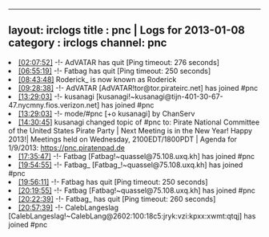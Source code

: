 
---
layout: irclogs
title : pnc | Logs for 2013-01-08
category : irclogs
channel: pnc
---
<li class="logitem"><a href="#02:07:52" name="02:07:52" class="time">[02:07:52]</a> -!- <span class="quit">AdVATAR</span> has quit [Ping timeout: 276 seconds] </li>
<li class="logitem"><a href="#06:55:19" name="06:55:19" class="time">[06:55:19]</a> -!- <span class="quit">Fatbag</span> has quit [Ping timeout: 250 seconds] </li>
<li class="logitem"><a href="#08:43:48" name="08:43:48" class="time">[08:43:48]</a> <span class="nick">Roderick_</span> is now known as <span class="nick">Roderick</span> </li>
<li class="logitem"><a href="#09:28:38" name="09:28:38" class="time">[09:28:38]</a> -!- <span class="join">AdVATAR</span> [AdVATAR!tor@tor.pirateirc.net] has joined #pnc </li>
<li class="logitem"><a href="#13:29:03" name="13:29:03" class="time">[13:29:03]</a> -!- <span class="join">kusanagi</span> [kusanagi!~kusanagi@tijn-401-30-67-47.nycmny.fios.verizon.net] has joined #pnc </li>
<li class="logitem"><a href="#13:29:03" name="13:29:03" class="time">[13:29:03]</a> -!- mode/<span class="mode">#pnc</span> [+o kusanagi] by ChanServ </li>
<li class="logitem"><a href="#14:30:45" name="14:30:45" class="time">[14:30:45]</a> <span class="topic">kusanagi</span> changed topic of <span class="topic">#pnc</span> to: Pirate National Committee of the United States Pirate Party | Next Meeting is in the New Year! Happy 2013!| Meetings held on Wednesday, 2100EDT/1800PDT | Agenda for 1/9/2013: <a href="https://pnc.piratenpad.de/PNC-1-9-13" target="_blank">https://pnc.piratenpad.de</a> </li>
<li class="logitem"><a href="#17:35:47" name="17:35:47" class="time">[17:35:47]</a> -!- <span class="join">Fatbag</span> [Fatbag!~quassel@75.108.uxq.kh] has joined #pnc </li>
<li class="logitem"><a href="#19:54:55" name="19:54:55" class="time">[19:54:55]</a> -!- <span class="join">Fatbag_</span> [Fatbag_!~quassel@75.108.uxq.kh] has joined #pnc </li>
<li class="logitem"><a href="#19:56:11" name="19:56:11" class="time">[19:56:11]</a> -!- <span class="quit">Fatbag</span> has quit [Ping timeout: 250 seconds] </li>
<li class="logitem"><a href="#20:19:55" name="20:19:55" class="time">[20:19:55]</a> -!- <span class="join">Fatbag</span> [Fatbag!~quassel@75.108.uxq.kh] has joined #pnc </li>
<li class="logitem"><a href="#20:22:39" name="20:22:39" class="time">[20:22:39]</a> -!- <span class="quit">Fatbag_</span> has quit [Ping timeout: 260 seconds] </li>
<li class="logitem"><a href="#20:57:39" name="20:57:39" class="time">[20:57:39]</a> -!- <span class="join">CalebLangeslag</span> [CalebLangeslag!~CalebLang@2602:100:18c5:jryk:vzi:kpxx:xwmt:qtqj] has joined #pnc </li>


